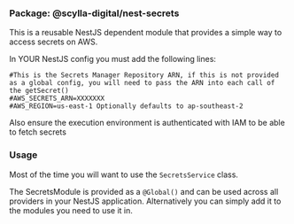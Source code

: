 ### Package: @scylla-digital/nest-secrets

This is a reusable NestJS dependent module that provides a simple way to access secrets on AWS.

In YOUR NestJS config you must add the following lines:

```dotenv
#This is the Secrets Manager Repository ARN, if this is not provided as a global config, you will need to pass the ARN into each call of the getSecret()
#AWS_SECRETS_ARN=XXXXXXX
#AWS_REGION=us-east-1 Optionally defaults to ap-southeast-2
```

Also ensure the execution environment is authenticated with IAM to be able to fetch secrets

### Usage

Most of the time you will want to use the `SecretsService` class.

The SecretsModule is provided as a `@Global()` and can be used across all providers in your NestJS application.
Alternatively you can simply add it to the modules you need to use it in.
